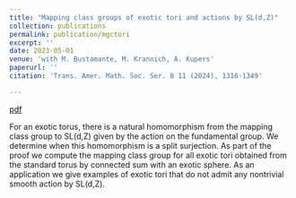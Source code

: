 ```yaml
---
title: "Mapping class groups of exotic tori and actions by SL(d,Z)"
collection: publications
permalink: publication/mgctori
excerpt: ''
date: 2023-05-01
venue: 'with M. Bustamante, M. Krannich, A. Kupers'
paperurl: ''
citation: 'Trans. Amer. Math. Soc. Ser. B 11 (2024), 1316-1349'

---
```


[pdf](http://bena-tshishiku.github.io/files/papers/mcgtori.pdf)

For an exotic torus, there is a natural homomorphism from the mapping class group to SL(d,Z) given by the action on the fundamental group. 
We determine when this homomorphism is a split surjection. As part of the proof we compute the mapping class group for all exotic tori
obtained from the standard torus by connected sum with an exotic sphere. As an application we give examples of exotic tori that do not admit 
any nontrivial smooth action by SL(d,Z). 


